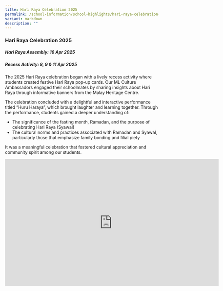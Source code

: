 ```yaml
---
title: Hari Raya Celebration 2025
permalink: /school-information/school-highlights/hari-raya-celebration-2025/
variant: markdown
description: ""
---
```

### **Hari Raya Celebration 2025**

##### Hari Raya Assembly: 16 Apr 2025
##### Recess Activity: 8, 9 &amp; 11 Apr 2025

The 2025 Hari Raya celebration began with a lively recess activity where students created festive Hari Raya pop-up cards. Our ML Culture Ambassadors engaged their schoolmates by sharing insights about Hari Raya through informative banners from the Malay Heritage Centre.

The celebration concluded with a delightful and interactive performance titled “Huru Haraya”, which brought laughter and learning together. Through the performance, students gained a deeper understanding of:

* The significance of the fasting month, Ramadan, and the purpose of celebrating Hari Raya (Syawal)
* The cultural norms and practices associated with Ramadan and Syawal, particularly those that emphasize family bonding and filial piety

It was a meaningful celebration that fostered cultural appreciation and community spirit among our students.

<center><iframe allowfullscreen="" allow="accelerometer; autoplay; clipboard-write; encrypted-media; gyroscope; picture-in-picture; web-share" frameborder="0" title="YouTube video player" src="https://www.youtube.com/embed/ZUYxTssyPaA?si=pbiTPnYAihWKHZ1n" height="415" width="700"></iframe></center>